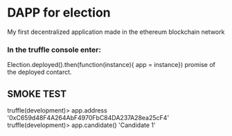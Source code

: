 # DAPP for election
My first decentralized application made in the ethereum blockchain network

### In the truffle console enter:
 Election.deployed().then(function(instance){ app = instance})
promise of the deployed contarct.
## SMOKE TEST

truffle(development)> app.address
'0xC659d48F4A264AbF4970FbC84DA237A28ea25cF4'
truffle(development)> app.candidate()
'Candidate 1'
